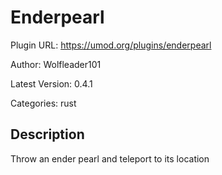 # Enderpearl

Plugin URL: https://umod.org/plugins/enderpearl

Author: Wolfleader101

Latest Version: 0.4.1

Categories: rust

## Description

Throw an ender pearl and teleport to its location
